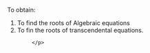 <p>
				To obtain:
				<ol>
					<li>To find the roots of Algebraic equations</li>
					<li>To fin the roots of transcendental equations.</li>
				</ol>

			</p>